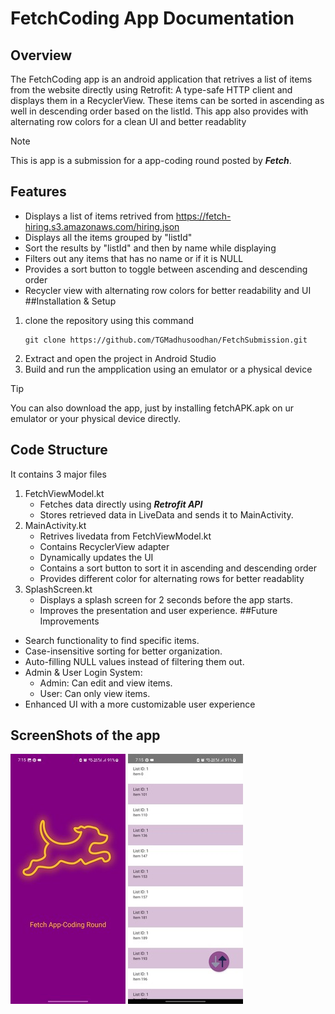 # FetchCoding App Documentation
## Overview
The FetchCoding app is an android application that retrives a list of items from the website directly using Retrofit: A type-safe HTTP client and displays them in a RecyclerView. These items can be sorted in ascending as well in descending order based on the listId.
This app also provides with alternating row colors for a clean UI and better readablity 
> [!NOTE]
> This is app is a submission for a app-coding round posted by ***Fetch***.
## Features
* Displays a list of items retrived from  <a> https://fetch-hiring.s3.amazonaws.com/hiring.json </a>
* Displays all the items grouped by "listId"
* Sort the results by "listId" and then by name while displaying
* Filters out any items that has no name or if it is NULL
* Provides a sort button to toggle between ascending and descending order
* Recycler view with alternating row colors for better readability and UI
##Installation & Setup
1. clone the repository using this command
   ```
   git clone https://github.com/TGMadhusoodhan/FetchSubmission.git
   ```
2. Extract and open the project in Android Studio
3. Build and run the ampplication using an emulator or a physical device
> [!TIP]
> You can also download the app, just by installing fetchAPK.apk on ur emulator or your physical device directly.
## Code Structure
It contains 3 major files
1. FetchViewModel.kt
    - Fetches data directly using ***Retrofit API***
    - Stores retrieved data in LiveData and sends it to MainActivity.
2. MainActivity.kt
    - Retrives livedata from FetchViewModel.kt
    - Contains RecyclerView adapter
    - Dynamically updates the UI
    - Contains a sort button to sort it in ascending and descending order
    - Provides different color for alternating rows for better readablity
3. SplashScreen.kt
    - Displays a splash screen for 2 seconds before the app starts.
    - Improves the presentation and user experience. 
##Future Improvements
* Search functionality to find specific items.
* Case-insensitive sorting for better organization.
* Auto-filling NULL values instead of filtering them out.
* Admin & User Login System:
  - Admin: Can edit and view items.
  - User: Can only view items.
* Enhanced UI with a more customizable user experience

## ScreenShots of the app
![Screenshot of Splash Screen of the app.](https://github.com/TGMadhusoodhan/FetchSubmission/blob/main/AppSS1.jpg)
![Screenshot of data display of the app.](https://github.com/TGMadhusoodhan/FetchSubmission/blob/main/AppSS2.jpg)
